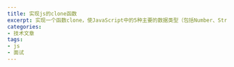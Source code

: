 ```yaml
---
title: 实现js的clone函数
excerpt: 实现一个函数clone，使JavaScript中的5种主要的数据类型（包括Number、String、Object、Array、Boolean）进行值复制
categories:
- 技术文章
tags:
- js
- 面试
---
```


